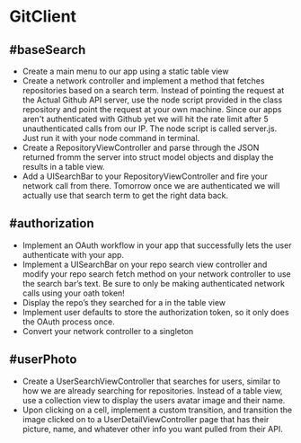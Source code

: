 # GitClient

#baseSearch
-----------
* Create a main menu to our app using a static table view
* Create a network controller and implement a method that fetches repositories based on a search term. Instead of pointing the request at the Actual Github API server, use the node script provided in the class repository and point the request at your own machine. Since our apps aren't authenticated with Github yet we will hit the rate limit after 5 unauthenticated calls from our IP. The node script is called server.js. Just run it with your node command in terminal.
* Create a RepositoryViewController and parse through the JSON returned fromm the server into struct model objects and display the results in a table view.
* Add a UISearchBar to your RepositoryViewController and fire your network call from there. Tomorrow once we are authenticated we will actually use that search
term to get the right data back.

#authorization
--------------
* Implement an OAuth workflow in your app that successfully lets the user authenticate with your app.
* Implement a UISearchBar on your repo search view controller and modify your repo search fetch method on your network controller to use the search bar’s
text. Be sure to only be making authenticated network calls using your oath token!
* Display the repo’s they searched for a in the table view
* Implement user defaults to store the authorization token, so it only does the OAuth process once.
* Convert your network controller to a singleton

#userPhoto
----------
* Create a UserSearchViewController that searches for users, similar to how we are already searching for repositories. Instead of a table view, use a collection
view to display the users avatar image and their name.
* Upon clicking on a cell, implement a custom transition, and transition the image clicked on to a UserDetailViewController page that has their picture, name, and
whatever other info you want pulled from their API.
